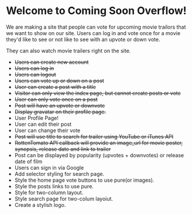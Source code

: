 Welcome to Coming Soon Overflow!
=

We are making a site that people can vote for upcoming movie trailors that we want to show on our site. Users can log in and vote once for a movie they'd like to see or not like to see with an upvote or down vote.

They can also watch movie trailers right on the site.

- ~~Users can create new account~~
- ~~Users can log in~~
- ~~Users can logout~~
- ~~Users can vote up or down on a post~~
- ~~User can create a post with a title~~
- ~~Visitor can only view the index page, but cannot create posts or vote~~
- ~~User can only vote once on a post~~
- ~~Post will have an upvote or downvote~~
- ~~Display gravatar on their profile page.~~
- User Profile Page! 
- User can edit their post
- User can change their vote
- ~~Post will use title to search for trailer using YouTube or iTunes API~~
- ~~RottenTomato API callback will provide an image_url for movie poster, synopsis, release date and link to trailer~~
- Post can be displayed by popularity (upvotes + downvotes) or release date of film
- Users can sign in via Google
- Add selector styling for search page.
- Style the home page vote buttons to use pure(or images).
- Style the posts links to use pure.
- Style for two-column layout.
- Style search page for two-colum layoiut.
- Create a stylish logo.

